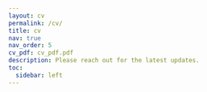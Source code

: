 ```yaml
---
layout: cv
permalink: /cv/
title: cv
nav: true
nav_order: 5
cv_pdf: cv_pdf.pdf
description: Please reach out for the latest updates.
toc:
  sidebar: left
---
```

